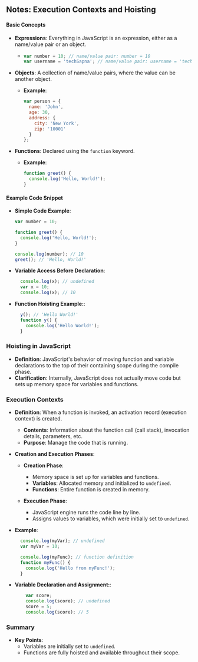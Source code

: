 ## Notes: Execution Contexts and Hoisting

#### Basic Concepts
- **Expressions**: Everything in JavaScript is an expression, either as a name/value pair or an object.
  - ```javascript
    var number = 10; // name/value pair: number = 10
    var username = 'techSapna'; // name/value pair: username = 'techSapna'
    ```

- **Objects**: A collection of name/value pairs, where the value can be another object.
  - **Example**:
    ```javascript
    var person = {
      name: 'John',
      age: 30,
      address: {
        city: 'New York',
        zip: '10001'
      }
    };
    ```

- **Functions**: Declared using the `function` keyword.
  - **Example**:
    ```javascript
    function greet() {
      console.log('Hello, World!');
    }
    ```

#### Example Code Snippet
- **Simple Code Example**:
  ```javascript
  var number = 10;

  function greet() {
    console.log('Hello, World!');
  }

  console.log(number); // 10
  greet(); // 'Hello, World!'
    ```
- **Variable Access Before Declaration**:
  ```javascript
    console.log(x); // undefined
    var x = 10;
    console.log(x); // 10
    ```

- **Function Hoisting Example:**:
  ```javascript
    y(); // 'Hello World!'
    function y() {
      console.log('Hello World!');
    }
  ```

### Hoisting in JavaScript

- **Definition**: JavaScript's behavior of moving function and variable declarations to the top of their containing scope during the compile phase.
- **Clarification**: Internally, JavaScript does not actually move code but sets up memory space for variables and functions.

### Execution Contexts

- **Definition**: When a function is invoked, an activation record (execution context) is created.
  - **Contents**: Information about the function call (call stack), invocation details, parameters, etc.
  - **Purpose**: Manage the code that is running.

- **Creation and Execution Phases**:
  - **Creation Phase**:
    - Memory space is set up for variables and functions.
    - **Variables**: Allocated memory and initialized to `undefined`.
    - **Functions**: Entire function is created in memory.

  - **Execution Phase**:
    - JavaScript engine runs the code line by line.
    - Assigns values to variables, which were initially set to `undefined`.


- **Example**:
  ```javascript
    console.log(myVar); // undefined
    var myVar = 10;

    console.log(myFunc); // function definition
    function myFunc() {
      console.log('Hello from myFunc!');
    }
  ```

- **Variable Declaration and Assignment:**:
  ```javascript
      var score;
      console.log(score); // undefined
      score = 5;
      console.log(score); // 5
    ```

### Summary

- **Key Points**:
  - Variables are initially set to `undefined`.
  - Functions are fully hoisted and available throughout their scope.
